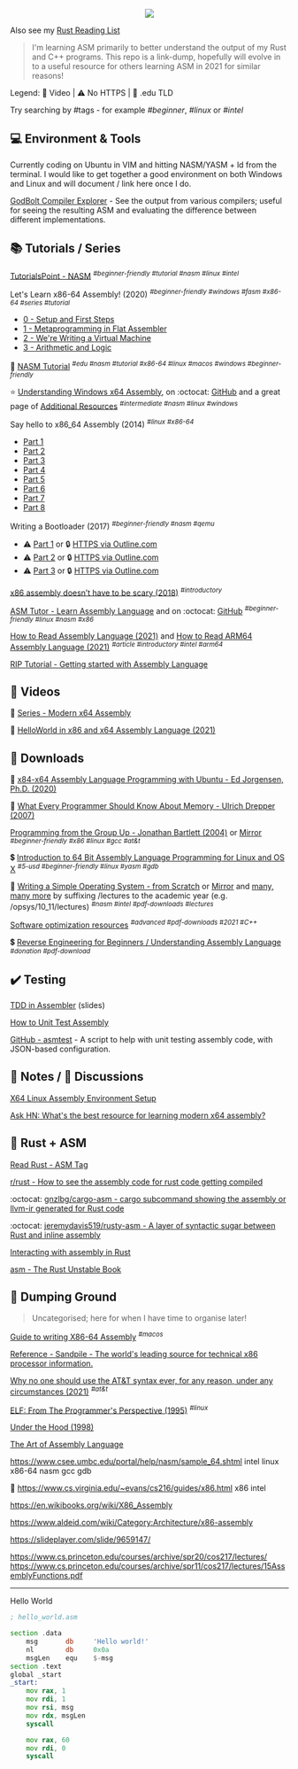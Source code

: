 <p align="center">
  <img src="https://user-images.githubusercontent.com/292208/118355849-41cc4900-b56a-11eb-9ecd-580f939fd9f1.png">
</p>

Also see my [Rust Reading List](https://github.com/rsouth/rust-reading-list/blob/main/README.md)

> I'm learning ASM primarily to better understand the output of my Rust and C++ programs. This repo is a link-dump, hopefully will evolve in to a useful resource for others learning ASM in 2021 for similar reasons!

Legend: 🎥 Video | ⚠️ No HTTPS | 🏫 .edu TLD

Try searching by #tags - for example _#beginner_, _#linux_ or _#intel_


## 💻 Environment & Tools

Currently coding on Ubuntu in VIM and hitting NASM/YASM + ld from the terminal. I would like to get together a good environment on both Windows and Linux and will document / link here once I do.

[GodBolt Compiler Explorer](https://godbolt.org/) - See the output from various compilers; useful for seeing the resulting ASM and evaluating the difference between different implementations.


## 📚 Tutorials / Series

[TutorialsPoint - NASM](https://www.tutorialspoint.com/assembly_programming/assembly_basic_syntax.htm)
<sup>_#beginner-friendly_ _#tutorial_ _#nasm_ _#linux_ _#intel_</sup>

Let's Learn x86-64 Assembly! (2020)
<sup>_#beginner-friendly_ _#windows_ _#fasm_ _#x86-64_ _#series_ _#tutorial_</sup>
 - [0 - Setup and First Steps](https://gpfault.net/posts/asm-tut-0.txt.html)
 - [1 - Metaprogramming in Flat Assembler](https://gpfault.net/posts/asm-tut-1.txt.html)
 - [2 - We're Writing a Virtual Machine](https://gpfault.net/posts/asm-tut-2.txt.html)
 - [3 - Arithmetic and Logic](https://gpfault.net/posts/asm-tut-3.txt.html)

🏫 [NASM Tutorial](https://cs.lmu.edu/~ray/notes/nasmtutorial/)
<sup>_#edu_ _#nasm_ _#tutorial_ _#x86-64_ _#linux_ _#macos_ _#windows_ _#beginner-friendly_</sup>

⭐ [Understanding Windows x64 Assembly](https://sonictk.github.io/asm_tutorial/), on :octocat: [GitHub](https://github.com/sonictk/asm_tutorial) and a great page of [Additional Resources](https://sonictk.github.io/asm_tutorial/#additionalresources)
<sup>_#intermediate_ _#nasm_ _#linux_ _#windows_</sup>

Say hello to x86_64 Assembly (2014)
<sup>_#linux_ _#x86-64_</sup>
 - [Part 1](https://0xax.github.io/asm_1/)
 - [Part 2](https://0xax.github.io/asm_2/)
 - [Part 3](https://0xax.github.io/asm_3/)
 - [Part 4](https://0xax.github.io/asm_4/)
 - [Part 5](https://0xax.github.io/asm_5/)
 - [Part 6](https://0xax.github.io/asm_6/)
 - [Part 7](https://0xax.github.io/asm_7/)
 - [Part 8](https://0xax.github.io/asm_8/)

Writing a Bootloader (2017)
<sup>_#beginner-friendly_ _#nasm_ _#qemu_</sup>
 - ⚠️ [Part 1](http://3zanders.co.uk/2017/10/13/writing-a-bootloader/) or 🔒 [HTTPS via Outline.com](https://outline.com/dUzXfC) 
 - ⚠️ [Part 2](http://3zanders.co.uk/2017/10/16/writing-a-bootloader2/) or 🔒 [HTTPS via Outline.com](https://outline.com/Nm3SLj) 
 - ⚠️ [Part 3](http://3zanders.co.uk/2017/10/18/writing-a-bootloader3/) or 🔒 [HTTPS via Outline.com](https://outline.com/dMwprw)

[x86 assembly doesn’t have to be scary (2018)](https://blog.benjojo.co.uk/post/interactive-x86-bootloader-tutorial)
<sup>_#introductory_</sup>

[ASM Tutor - Learn Assembly Language](https://asmtutor.com/) and on :octocat: [GitHub](https://github.com/DGivney/assemblytutorials)
<sup>_#beginner-friendly_ _#linux_ _#nasm_ _#x86_</sup>

[How to Read Assembly Language (2021)](https://wolchok.org/posts/how-to-read-assembly-language/) and [How to Read ARM64 Assembly Language (2021)](https://wolchok.org/posts/how-to-read-arm64-assembly-language/)
<sup>_#article_ _#introductory_ _#intel_ _#arm64_</sup>

[RIP Tutorial - Getting started with Assembly Language](https://riptutorial.com/assembly)


## 🎥 Videos

🎥 [Series - Modern x64 Assembly](https://youtu.be/rxsBghsrvpI)

🎥 [HelloWorld in x86 and x64 Assembly Language (2021)](https://youtu.be/-uLA5mVAU00)


## 🚀 Downloads

📄 [x84-x64 Assembly Language Programming with Ubuntu - Ed Jorgensen, Ph.D. (2020)](https://github.com/rsouth/asm-reading-list/blob/main/assembly64.pdf)

📄 [What Every Programmer Should Know About Memory - Ulrich Drepper (2007)](https://github.com/rsouth/asm-reading-list/blob/main/cpumemory.pdf)

[Programming from the Group Up - Jonathan Bartlett (2004)](https://github.com/rsouth/asm-reading-list/blob/main/ProgrammingGroundUp-1-0-booksize.pdf) or [Mirror](https://download-mirror.savannah.gnu.org/releases/pgubook/)
<sup>_#beginner-friendly_ _#x86_ _#linux_ _#gcc_ _#at&t_</sup>

💲 [Introduction to 64 Bit Assembly Language Programming for Linux and OS X](http://rayseyfarth.com/asm/)
<sup>#_5-usd_ #_beginner-friendly_ #_linux_ #_yasm_ #_gdb_</sup>

🏫 [Writing a Simple Operating System - from Scratch](https://github.com/rsouth/asm-reading-list/blob/main/os-dev.pdf) or [Mirror](https://www.cs.bham.ac.uk/~exr/lectures/opsys/10_11/lectures/os-dev.pdf) and [many, many more](https://www.cs.bham.ac.uk/~exr/lectures/opsys/) by suffixing /lectures to the academic year (e.g. /opsys/10_11/lectures)
<sup>_#nasm_ _#intel_ _#pdf-downloads_ _#lectures_</sup>

[Software optimization resources](https://agner.org/optimize/)
<sup>_#advanced_ #_pdf-downloads_ #_2021_ #_C++_</sup>

💲 [Reverse Engineering for Beginners / Understanding Assembly Language](https://beginners.re/)
<sup>_#donation_ _#pdf-download_</sup>


## ✔️ Testing

[TDD in Assembler](https://speakerdeck.com/olvemaudal/test-driven-development-in-assembler) (slides)

[How to Unit Test Assembly](https://blog.code-cop.org/2015/08/how-to-unit-test-assembly.html)

[GitHub - asmtest](https://github.com/briansteffens/asmtest) - A script to help with unit testing assembly code, with JSON-based configuration.


## 📝 Notes / 💬 Discussions

[X64 Linux Assembly Environment Setup](https://epi052.gitlab.io/notes-to-self/blog/2018-07-22-x64-linux-assembly-environment-setup/)

[Ask HN: What's the best resource for learning modern x64 assembly?](https://news.ycombinator.com/item?id=22279051)


## 🦀 Rust + ASM

[Read Rust - ASM Tag](https://readrust.net/tags/asm)

[r/rust - How to see the assembly code for rust code getting compiled](https://www.reddit.com/r/rust/comments/9i5df2/how_to_see_the_assembly_code_for_rust_code/)

:octocat: [gnzlbg/cargo-asm - cargo subcommand showing the assembly or llvm-ir generated for Rust code](https://github.com/gnzlbg/cargo-asm)

:octocat: [jeremydavis519/rusty-asm - A layer of syntactic sugar between Rust and inline assembly](https://github.com/jeremydavis519/rusty-asm)

[Interacting with assembly in Rust](https://blog.logrocket.com/interacting-with-assembly-in-rust/)

[asm - The Rust Unstable Book](https://doc.rust-lang.org/unstable-book/library-features/asm.html)


## 🧹 Dumping Ground

> Uncategorised; here for when I have time to organise later!

[Guide to writing X86-64 Assembly](https://tonycodes.com/assembly)
<sup>_#macos_</sup>

[Reference - Sandpile - The world's leading source for technical x86 processor information.](https://sandpile.org/)

[Why no one should use the AT&T syntax ever, for any reason, under any circumstances (2021)](https://elronnd.net/writ/2021-02-13_att-asm.html)
<sup>_#at&t_</sup>

[ELF: From The Programmer's Perspective (1995)](http://beefchunk.com/documentation/sys-programming/binary_formats/elf/elf_from_the_programmers_perspective/elf.html)
<sup>_#linux_</sup>

[Under the Hood (1998)](http://bytepointer.com/resources/pietrek_asm_pt1.htm)

[The Art of Assembly Language](https://flint.cs.yale.edu/cs421/papers/art-of-asm/pdf/)

https://www.csee.umbc.edu/portal/help/nasm/sample_64.shtml
intel linux x86-64 nasm gcc gdb

🏫 https://www.cs.virginia.edu/~evans/cs216/guides/x86.html
x86 intel

https://en.wikibooks.org/wiki/X86_Assembly

https://www.aldeid.com/wiki/Category:Architecture/x86-assembly

https://slideplayer.com/slide/9659147/

https://www.cs.princeton.edu/courses/archive/spr20/cos217/lectures/
https://www.cs.princeton.edu/courses/archive/spr11/cos217/lectures/15AssemblyFunctions.pdf




---

Hello World
```asm
; hello_world.asm

section .data
    msg       db     'Hello world!'
    nl        db     0x0a
    msgLen    equ    $-msg
section .text
global _start
_start:
    mov rax, 1
    mov rdi, 1
    mov rsi, msg
    mov rdx, msgLen
    syscall

    mov rax, 60
    mov rdi, 0
    syscall

```
